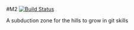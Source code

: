 #M2 [![Build Status](https://circleci.com/gh/MountainRange/M2.svg?&style=svg)](https://circleci.com/gh/MountainRange/M2)

A subduction zone for the hills to grow in git skills
